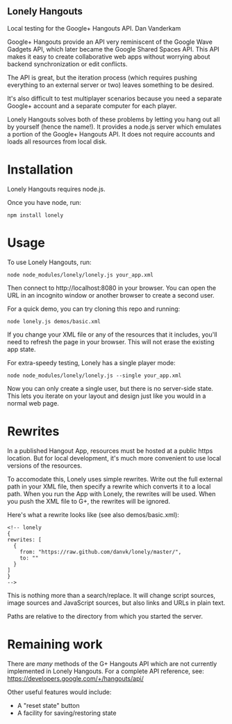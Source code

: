 Lonely Hangouts
---------------

Local testing for the Google+ Hangouts API.
Dan Vanderkam

Google+ Hangouts provide an API very reminiscent of the Google Wave Gadgets
API, which later became the Google Shared Spaces API. This API makes it easy to
create collaborative web apps without worrying about backend synchronization or
edit conflicts.

The API is great, but the iteration process (which requires pushing everything
to an external server or two) leaves something to be desired.

It's also difficult to test multiplayer scenarios because you need a separate
Google+ account and a separate computer for each player.

Lonely Hangouts solves both of these problems by letting you hang out all by
yourself (hence the name!). It provides a node.js server which emulates a
portion of the Google+ Hangouts API. It does not require accounts and loads all
resources from local disk.


Installation
============

Lonely Hangouts requires node.js.

Once you have node, run:

    npm install lonely


Usage
=====

To use Lonely Hangouts, run:

    node node_modules/lonely/lonely.js your_app.xml

Then connect to http://localhost:8080 in your browser. You can open the URL in
an incognito window or another browser to create a second user.

For a quick demo, you can try cloning this repo and running:

    node lonely.js demos/basic.xml

If you change your XML file or any of the resources that it includes, you'll
need to refresh the page in your browser. This will not erase the existing app
state.

For extra-speedy testing, Lonely has a single player mode:

    node node_modules/lonely/lonely.js --single your_app.xml

Now you can only create a single user, but there is no server-side state. This
lets you iterate on your layout and design just like you would in a normal web
page.



Rewrites
========

In a published Hangout App, resources must be hosted at a public https
location. But for local development, it's much more convenient to use local
versions of the resources.

To accomodate this, Lonely uses simple rewrites. Write out the full external
path in your XML file, then specify a rewrite which converts it to a local
path. When you run the App with Lonely, the rewrites will be used. When you
push the XML file to G+, the rewrites will be ignored.

Here's what a rewrite looks like (see also demos/basic.xml):

    <!-- lonely
    {
    rewrites: [
      {
        from: "https://raw.github.com/danvk/lonely/master/",
        to: ""
      }
    ]
    }
    -->

This is nothing more than a search/replace. It will change script sources,
image sources and JavaScript sources, but also links and URLs in plain text.

Paths are relative to the directory from which you started the server.


Remaining work
==============

There are _many_ methods of the G+ Hangouts API which are not currently
implemented in Lonely Hangouts. For a complete API reference, see:
https://developers.google.com/+/hangouts/api/

Other useful features would include:

  - A "reset state" button
  - A facility for saving/restoring state
